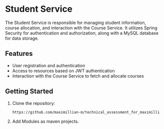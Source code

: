 # Student Service

The Student Service is responsible for managing student information, course allocation, and interaction with the Course Service. It utilizes Spring Security for authentication and authorization, along with a MySQL database for data storage.

## Features

- User registration and authentication
- Access to resources based on JWT authentication
- Interaction with the Course Service to fetch and allocate courses

## Getting Started

1. Clone the repository:

   ```sh
   https://github.com/maximillian-m/technical_assessment_for_maximillian.git

2. Add Modules as maven projects.